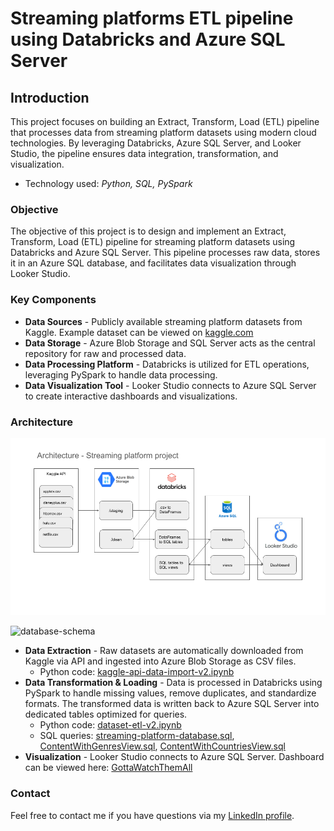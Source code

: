 # Streaming platforms ETL pipeline using Databricks and Azure SQL Server

## Introduction
This project focuses on building an Extract, Transform, Load (ETL) pipeline that processes data from streaming platform datasets using modern cloud technologies. By leveraging Databricks, Azure SQL Server, and Looker Studio, the pipeline ensures  data integration, transformation, and visualization.
- Technology used: *Python, SQL, PySpark*

### Objective
The objective of this project is to design and implement an Extract, Transform, Load (ETL) pipeline for streaming platform datasets using Databricks and Azure SQL Server. This pipeline processes raw data, stores it in an Azure SQL database, and facilitates data visualization through Looker Studio.

### Key Components
- **Data Sources** - Publicly available streaming platform datasets from Kaggle. Example dataset can be viewed on [kaggle.com](https://www.kaggle.com/datasets/octopusteam/full-apple-tv-dataset)
- **Data Storage** - Azure Blob Storage and SQL Server acts as the central repository for raw and processed data.
- **Data Processing Platform** - Databricks is utilized for ETL operations, leveraging PySpark to handle data processing.
- **Data Visualization Tool** - Looker Studio connects to Azure SQL Server to create interactive dashboards and visualizations.

### Architecture

![project data architecture](streaming-platform-data-architecture.png)

![database-schema](https://github.com/datamannetje/streaming-platforms-databricks-project/blob/main/streaming-platform-database-schema.png)

- **Data Extraction** - Raw datasets are automatically downloaded from Kaggle via API and ingested into Azure Blob Storage as CSV files.
  - Python code: [kaggle-api-data-import-v2.ipynb](https://github.com/datamannetje/streaming-platforms-databricks-project/blob/main/kaggle-api-data-import-v2.ipynb)
- **Data Transformation & Loading** - Data is processed in Databricks using PySpark to handle missing values, remove duplicates, and standardize formats. The transformed data is written back to Azure SQL Server into dedicated tables optimized for queries. 
  - Python code: [dataset-etl-v2.ipynb](https://github.com/datamannetje/streaming-platforms-databricks-project/blob/main/dataset-etl-v2.ipynb)
  - SQL queries: [streaming-platform-database.sql](https://github.com/datamannetje/streaming-platforms-databricks-project/blob/main/streaming-platform-database.sql), [ContentWithGenresView.sql](https://github.com/datamannetje/streaming-platforms-databricks-project/blob/main/ContentWithGenresView.sql), [ContentWithCountriesView.sql](https://github.com/datamannetje/streaming-platforms-databricks-project/blob/main/ContentWithCountriesView.sql)
- **Visualization** - Looker Studio connects to Azure SQL Server. Dashboard can be viewed here: [GottaWatchThemAll](https://lookerstudio.google.com/reporting/cec21366-93d6-49c1-b44b-13a5a8bf2d55)

### Contact
Feel free to contact me if you have questions via my [LinkedIn profile](https://www.linkedin.com/in/thomasdewit/).

